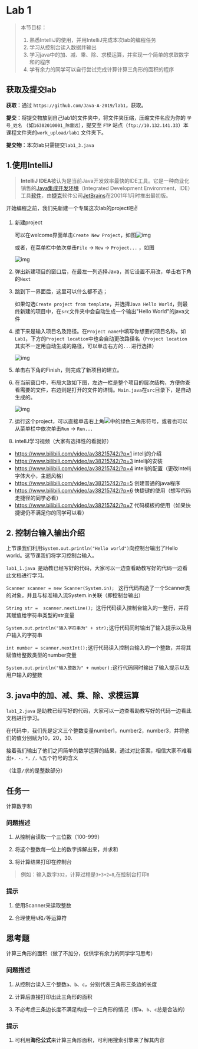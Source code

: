 # Lab 1 

> 本节目标：
>
> 1. 熟悉IntelliJ的使用，并用IntelliJ完成本次lab的编程任务
> 2. 学习从控制台读入数据并输出
> 3. 学习java中的加、减、乘、除、求模运算，并实现一个简单的求取数字和的程序
> 4. 学有余力的同学可以自行尝试完成计算计算三角形的面积的程序

## 获取及提交lab

**获取**：通过 `https://github.com/Java-A-2019/lab1`，获取。

**提交**：将提交物放到自己lab1的文件夹中，将文件夹压缩，压缩文件名应为你的 `学号_姓名` （如`16302010001_陈雷远`），提交至 `FTP` 站点（`ftp://10.132.141.33`）本课程文件夹的`work_upload/lab1` 文件夹下。

**提交物**：本次lab只需提交`lab1_3.java` 

## 1.使用IntelliJ

> **IntelliJ IDEA**被认为是当前Java开发效率最快的IDE工具。它是一种商业化销售的[Java](https://zh.wikipedia.org/wiki/Java)[集成开发环境](https://zh.wikipedia.org/wiki/%E9%9B%86%E6%88%90%E5%BC%80%E5%8F%91%E7%8E%AF%E5%A2%83)（Integrated Development Environment，IDE）工具[软件](https://zh.wikipedia.org/wiki/%E8%BD%AF%E4%BB%B6)，由[捷克](https://zh.wikipedia.org/wiki/%E6%8D%B7%E5%85%8B)软件公司[JetBrains](https://zh.wikipedia.org/wiki/JetBrains%E5%85%AC%E5%8F%B8)在2001年1月时推出最初版。

开始编程之前，我们先新建一个专属这次lab的project吧✌️

1. 新建project

   可以在welcome界面单击`Create New Project`，如图![img](https://cloud.githubusercontent.com/assets/9759891/19218336/b7037080-8e29-11e6-9fb6-a3b01b150509.png)

   或者，在菜单栏中依次单击`File` -> `New` -> `Project...` ，如图

   ![img](https://cloud.githubusercontent.com/assets/9759891/19218380/e207e972-8e2a-11e6-9d25-c4d522b41192.png)

2. 弹出新建项目的窗口后，在最左一列选择Java，其它设置不用改，单击右下角的`Next`

3. 跳到下一界面后，这里可以什么都不选；

   如果勾选`Create project from template`，并选择`Java Hello World`，则最终新建的项目中，在`src`文件夹中会自动生成一个输出"Hello World"的java文件

4. 接下来是输入项目名及路径。在`Project name`中填写你想要的项目名称，如`Lab1`，下方的`Project location`中也会自动更改路径名（`Project location`其实不一定用自动生成的路径，可以单击右方的`...`进行选择）

   ![img](https://cloud.githubusercontent.com/assets/9759891/19218447/c58be774-8e2c-11e6-9265-f2d8861fde0f.png)

5. 单击右下角的Finish，则完成了新项目的建立。

6. 在当前窗口中，布局大致如下图，左边一栏是整个项目的层次结构，方便你查看需要的文件，右边则是打开的文件的详情。`Main.java`在`src`目录下，是自动生成的。

   ![img](https://cloud.githubusercontent.com/assets/9759891/19218474/9a215fdc-8e2d-11e6-869d-b3b844dbd301.png)

7. 运行这个project，可以直接单击右上角![](https://cloud.githubusercontent.com/assets/9759891/19218518/958ea0b4-8e2e-11e6-93ac-c34b8ad44cf0.png)中的绿色三角形符号，或者也可以从菜单栏中依次单击`Run` -> `Run...`

  
8. intellJ学习视频（大家有选择性的看就好）
- https://www.bilibili.com/video/av38215742/?p=1  intellj的介绍
- https://www.bilibili.com/video/av38215742/?p=3  intellj的安装
- https://www.bilibili.com/video/av38215742/?p=4  intellj的配置（更改Intellj字体大小，主题风格）
- https://www.bilibili.com/video/av38215742/?p=5  创建普通的java程序
- https://www.bilibili.com/video/av38215742/?p=6  快捷键的使用（想写代码走捷径的同学必看）
- https://www.bilibili.com/video/av38215742/?p=7  代码模板的使用（如果快捷键仍不满足你的同学可以看）

## 2. 控制台输入输出介绍

上节课我们利用```System.out.println("Hello world")```向控制台输出了Hello world。这节课我们将学习控制台输入。

```lab1_1.java ```是助教已经写好的代码，大家可以一边查看助教写好的代码一边看此文档进行学习。

```Scanner scanner = new Scanner(System.in); ``` 这行代码构造了一个Scanner类的对象，并且与标准输入流System.in关联（即控制台输出） 

```String str =  scanner.nextLine(); ```这行代码读入控制台输入的一整行，并将其赋值给字符串类型的str变量

```System.out.println("输入字符串为" + str);```这行代码同时输出了输入提示以及用户输入的字符串

```int number = scanner.nextInt();```这行代码读入控制台输入的一个整数，并将其赋值给整数类型的number变量

```System.out.println("输入整数为" + number);```这行代码同时输出了输入提示以及用户输入的整数

## 3. java中的加、减、乘、除、求模运算

```lab1_2.java``` 是助教已经写好的代码，大家可以一边查看助教写好的代码一边看此文档进行学习。

在代码中，我们先是定义三个整数变量number1，number2，number3，并将他们的值分别赋为10，20，30.

接着我们输出了他们之间简单的数学运算的结果，通过对比答案，相信大家不难看出```+，-，*，/，%```五个符号的含义

（注意```/```求的是整数部分）

## 任务一

计算数字和

### 问题描述

1. 从控制台读取一个三位数（100-999）

2. 将这个整数每一位上的数字拆解出来，并求和

3. 将计算结果打印在控制台

> 例如：输入数字```332```，计算过程是```3+3+2=8```,在控制台打印```8```

### 提示
1. 使用Scanner来读取整数

2. 合理使用```%```和```/```等运算符

## 思考题
计算三角形的面积（做了不加分，仅供学有余力的同学学习思考）

### 问题描述

1. 从控制台读入三个整数```a```、```b```、```c```，分别代表三角形三条边的长度

2. 计算后直接打印出此三角形的面积

3. 不必考虑三条边长度不满足构成一个三角形的情况（即```a```、```b```、```c```总是合法的）


### 提示
1. 可利用**海伦公式**来计算三角形面积，可利用搜索引擎来了解其内容




